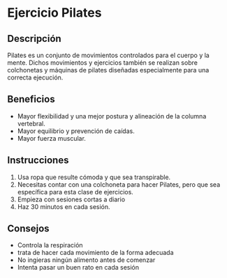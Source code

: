 # Ejercicio Pilates

## Descripción
Pilates es un conjunto de movimientos controlados para el cuerpo y la mente. Dichos movimientos y ejercicios también se realizan sobre colchonetas y máquinas de pilates diseñadas especialmente para una correcta ejecución.

## Beneficios
- Mayor flexibilidad y una mejor postura y alineación de la columna vertebral. 
- Mayor equilibrio y prevención de caídas.
- Mayor fuerza muscular.

## Instrucciones
1. Usa ropa que resulte cómoda y que sea transpirable.
2. Necesitas contar con una colchoneta para hacer Pilates, pero que sea específica para esta clase de ejercicios.
3. Empieza con sesiones cortas a diario
4. Haz 30 minutos en cada sesión.

## Consejos
- Controla la respiración
- trata de hacer cada movimiento de la forma adecuada
- No ingieras ningún alimento antes de comenzar
- Intenta pasar un buen rato en cada sesión